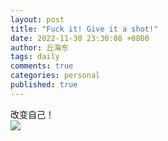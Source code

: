 ```yaml
---
layout: post
title: "Fuck it! Give it a shot!"
date: 2022-11-30 23:30:08 +0800
author: 丘海东 
tags: daily
comments: true
categories: personal
published: true
---
```

改变自己！  
![](http://m.qpic.cn/psc?/V53xBhKC4JFvE03uTNAL1QWxNF3K6JJT/bqQfVz5yrrGYSXMvKr.cqa4R42dVDSBE0RFLwg8IVfISRvGy300oEHPuPNDmI5JY9UhPlPnEfS.pVc9hhJEeowDGVSeH6EhpFo4YJ5mpRxs!/b&bo=QAZVCEAGVQgBByA!&rf=viewer_4)
